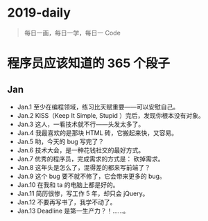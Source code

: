  # 2019-daily

> 每日一画，每日一学，每日一 Code

# 程序员应该知道的 365 个段子

## Jan

 - Jan.1 至少在编程领域，练习比天赋重要——可以安慰自己。
 - Jan.2 KISS（Keep It Simple, Stupid ）完后，发现你根本没有对象。
 - Jan.3 这人，一看技术就不行——头发太多了。
 - Jan.4 我最喜欢的是那块 HTML 砖，它搬起来快，又容易。
 - Jan.5 哟，今天的 bug 写完了？
 - Jan.6 技术大会，是一种花钱社交的最好方式。
 - Jan.7 优秀的程序员，完成需求的方式是： 砍掉需求。
 - Jan.8 这年头是怎么了，混得差的都来写前端了？
 - Jan.9 这个 bug 要不就不修了，它会带来更多的 bug。
 - Jan.10 在我和 ta 的电脑上都是好的。
 - Jan.11 简历很惨，写工作 5 年，却只会 jQuery。
 - Jan.12 不要再写书了，我学不动了。
 - Jan.13 Deadline 是第一生产力？！……。
